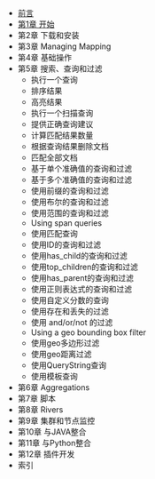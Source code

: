 * [前言](./Preface.md)
* [第1章 开始](./1.GettingStarted/README.md)
* 第2章 下载和安装
* 第3章 Managing Mapping
* 第4章 基础操作
* 第5章 搜索、查询和过滤
  * 执行一个查询
  * 排序结果
  * 高亮结果
  * 执行一个扫描查询
  * 提供正确查询建议
  * 计算匹配结果数量
  * 根据查询结果删除文档
  * 匹配全部文档
  * 基于单个准确值的查询和过滤
  * 基于多个准确值的查询和过滤
  * 使用前缀的查询和过滤
  * 使用布尔的查询和过滤
  * 使用范围的查询和过滤
  * Using span queries
  * 使用匹配查询
  * 使用ID的查询和过滤
  * 使用has_child的查询和过滤
  * 使用top_children的查询和过滤
  * 使用has_parent的查询和过滤
  * 使用正则表达式的查询和过滤
  * 使用自定义分数的查询
  * 使用存在和丢失的过滤
  * 使用 and/or/not 的过滤
  * Using a geo bounding box filter
  * 使用geo多边形过滤
  * 使用geo距离过滤
  * 使用QueryString查询
  * 使用模板查询
* 第6章 Aggregations
* 第7章 脚本
* 第8章 Rivers
* 第9章 集群和节点监控
* 第10章 与JAVA整合
* 第11章 与Python整合
* 第12章 插件开发
* 索引